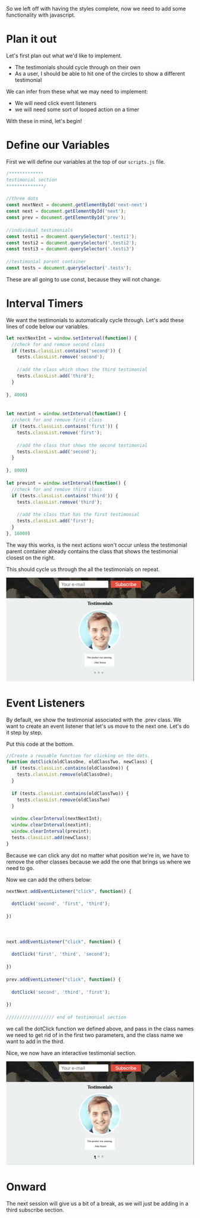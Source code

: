 So we left off with having the styles complete, now we need to add some functionality with javascript.

# Plan it out
Let's first plan out what we'd like to implement.

- The testimonials should cycle through on their own
- As a user, I should be able to hit one of the circles to show a different testimonial

We can infer from these what we may need to implement:

- We will need click event listeners
- we will need some sort of looped action on a timer

With these in mind, let's begin!

# Define our Variables

First we will define our variables at the top of our ```scripts.js``` file.

```js
/*************
testimonial section
**************/

//three dots
const nextNext = document.getElementById('next-next')
const next = document.getElementById('next');
const prev = document.getElementById('prev');

//individual testimonials
const testi1 = document.querySelector('.testi1');
const testi2 = document.querySelector('.testi2');
const testi3 = document.querySelector('.testi3')

//testimonial parent container
const tests = document.querySelector('.tests');

```  
These are all going to use const, because they will not change.

# Interval Timers
We want the testimonials to automatically cycle through. Let's add these lines of code below our variables.

```js
let nextNextInt = window.setInterval(function() {
  //check for and remove second class
  if (tests.classList.contains('second')) {
    tests.classList.remove('second');

    //add the class which shows the third testimonial
    tests.classList.add('third');
  }

}, 4000)


let nextint = window.setInterval(function() {
  //check for and remove first class
  if (tests.classList.contains('first')) {
    tests.classList.remove('first');

    //add the class that shows the second testimonial
    tests.classList.add('second');
  }

}, 8000)

let prevint = window.setInterval(function() {
  //check for and remove third class
  if (tests.classList.contains('third')) {
    tests.classList.remove('third');

    //add the class that has the first testimonial
    tests.classList.add('first');
  }
}, 16000)
```

The way this works, is the next actions won't occur unless the testimonial parent container already contains the class that shows the testimonial closest on the right.

This should cycle us through the all the testimonials on repeat.

![Testimonial Cycle](images/cycle.gif "Testimonial Cycle")

# Event Listeners

By default, we show the testimonial associated with the .prev class. We want to create an event listener that let's us move to the next one. Let's do it step by step.

Put this code at the bottom.

```js
//Create a reusable function for clicking on the dots.
function dotClick(oldClassOne, oldClassTwo, newClass) {
  if (tests.classList.contains(oldClassOne)) {
    tests.classList.remove(oldClassOne);
  }

  if (tests.classList.contains(oldClassTwo)) {
    tests.classList.remove(oldClassTwo)
  }

  window.clearInterval(nextNextInt);
  window.clearInterval(nextint);
  window.clearInterval(prevint);
  tests.classList.add(newClass);
}


```
Because we can click any dot no matter what position we're in, we have to remove the other classes because we add the one that brings us where we need to go.

Now we can add the others below:

```js
nextNext.addEventListener("click", function() {

  dotClick('second', 'first', 'third');

})



next.addEventListener("click", function() {

  dotClick('first', 'third', 'second');

})

prev.addEventListener("click", function() {

  dotClick('second', 'third', 'first');

})

////////////////// end of testimonial section
```

we call the dotClick function we defined above, and pass in the class names we need to get rid of in the first two parameters, and the class name we want to add in the third.

Nice, we now have an interactive testimonial section.

![testimonial cycle 2](images/cycle2.gif "Testimonial cycle 2")

# Onward

The next session will give us a bit of a break, as we will just be adding in a third subscribe section.
